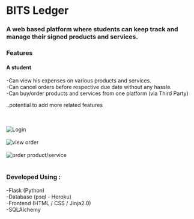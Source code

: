 # BITS Ledger

### A web based platform where students can keep track and manage their signed products and services.

### Features
#### A student 
-Can view his expenses on various products and services. <br />
-Can cancel orders before respective due date without any hassle. <br />
-Can buy/order products and services from one platform (via Third Party) <br />

..potential to add more related features


<br /><br />
![](https://imgur.com/Kh1XRVT.png "Login")
<br /><br />
![](https://imgur.com/qqGXEoc.png "view order")
<br /><br />
![](https://imgur.com/LlYZ6u6.png "order product/service")
<br /><br />



### Developed Using : 
-Flask (Python) <br />
-Database (psql - Heroku) <br />
-Frontend (HTML / CSS / Jinja2.0) <br />
-SQLAlchemy <br />




